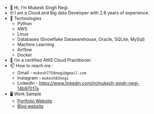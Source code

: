 - 👋 Hi, I’m Mukesh Singh Negi.
- 🤓 I am a Cloud and Big data Developer with 2.8 years of experience.
- 🤖 Technologies
  - Python
  - AWS
  - Linux
  - Databases (Snowflake Datawarehouse, Oracle, SQLite, MySql)
  - Machine Learning
  - Airflow
  - Docker
- 🌱 I’m a certified AWS Cloud Practitioner.
- 📫 How to reach me :
  - Gmail - `mukesh7758negi@gmail.com`
  - Instagram - `mukesh83negi`
  - LinkedIn - https://www.linkedin.com/in/mukesh-singh-negi-14b97017a
- 🖥️ Work Sample
    - [Portfolio Website](https://my-portfolio-92c3e.firebaseapp.com/)
    - [Blog website](https://technical-blog-de33d.firebaseapp.com/)

<!---
negi153/negi153 is a ✨ special ✨ repository because its `README.md` (this file) appears on your GitHub profile.
You can click the Preview link to take a look at your changes.
--->
